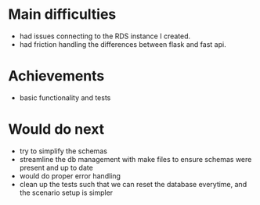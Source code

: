 # Main difficulties
- had issues connecting to the RDS instance I created.
- had friction handling the differences between flask and fast api.

# Achievements
- basic functionality and tests

# Would do next
- try to simplify the schemas
- streamline the db management with make files to ensure schemas were present and up to date
- would do proper error handling
- clean up the tests such that we can reset the database everytime, and the scenario setup is simpler
